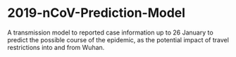 # 2019-nCoV-Prediction-Model
A transmission model to reported case information up to 26 January to predict the possible course of the epidemic, as the potential impact of travel restrictions into and from Wuhan.
